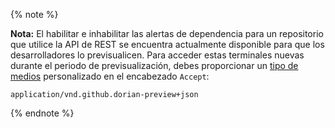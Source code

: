 {% note %}

**Nota:** El habilitar e inhabilitar las alertas de dependencia para un repositorio que utilice la API de REST se encuentra actualmente disponible para que los desarrolladores lo previsualicen. Para acceder estas terminales nuevas durante el periodo de previsualización, debes proporcionar un [tipo de medios](/v3/media) personalizado en el encabezado `Accept`:
```
application/vnd.github.dorian-preview+json
```

{% endnote %}
